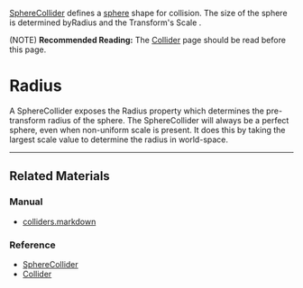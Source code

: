 [SphereCollider](https://github.com/ArendDanielek/ZeroDocsTest/blob/master/code_reference/class_reference/SphereCollider.markdown) defines a [sphere](https://en.wikipedia.org/wiki/Sphere ) shape for collision. The size of the sphere is determined byRadius  and the Transform's Scale .

(NOTE) **Recommended Reading:** The [Collider](https://github.com/ArendDanielek/ZeroDocsTest/blob/master/zero_editor_documentation/zeromanual/physics/colliders.markdown) page should be read before this page.

 #  Radius
A SphereCollider exposes the Radius  property which determines the pre-transform radius of the sphere. The SphereCollider will always be a perfect sphere, even when non-uniform scale is present. It does this by taking the largest scale value to determine the radius in world-space.

---
 ##  Related Materials
 ###  Manual
- [colliders.markdown](https://github.com/ArendDanielek/ZeroDocsTest/blob/master/zero_editor_documentation/zeromanual/physics/colliders.markdown)

 ###  Reference
- [SphereCollider](https://github.com/ArendDanielek/ZeroDocsTest/blob/master/code_reference/class_reference/SphereCollider.markdown)
- [Collider](https://github.com/ArendDanielek/ZeroDocsTest/blob/master/code_reference/class_reference/Collider.markdown) 
  
  
  
  
  
  
  

 